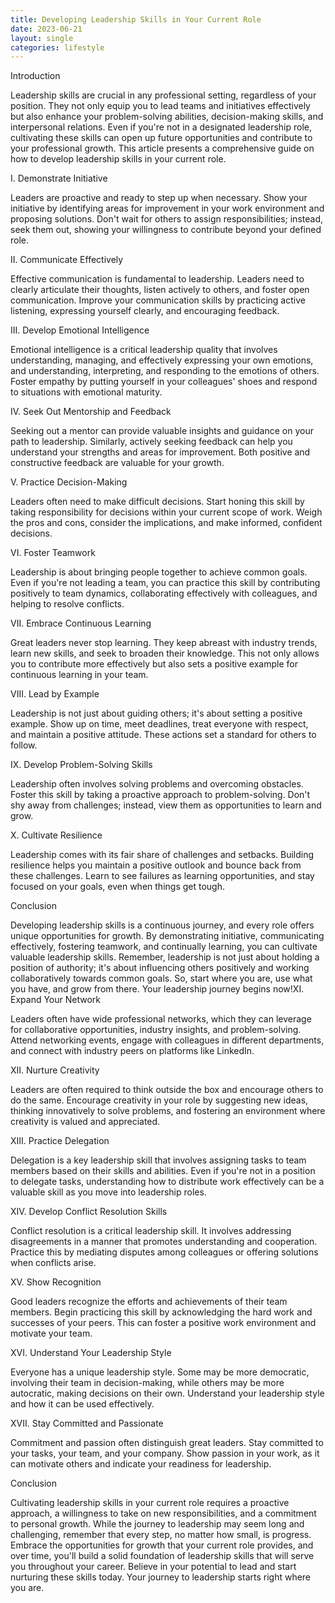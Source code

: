 ```yaml
---
title: Developing Leadership Skills in Your Current Role
date: 2023-06-21
layout: single
categories: lifestyle
---
```

Introduction

Leadership skills are crucial in any professional setting, regardless of your position. They not only equip you to lead teams and initiatives effectively but also enhance your problem-solving abilities, decision-making skills, and interpersonal relations. Even if you're not in a designated leadership role, cultivating these skills can open up future opportunities and contribute to your professional growth. This article presents a comprehensive guide on how to develop leadership skills in your current role.

I. Demonstrate Initiative

Leaders are proactive and ready to step up when necessary. Show your initiative by identifying areas for improvement in your work environment and proposing solutions. Don't wait for others to assign responsibilities; instead, seek them out, showing your willingness to contribute beyond your defined role.

II. Communicate Effectively

Effective communication is fundamental to leadership. Leaders need to clearly articulate their thoughts, listen actively to others, and foster open communication. Improve your communication skills by practicing active listening, expressing yourself clearly, and encouraging feedback.

III. Develop Emotional Intelligence

Emotional intelligence is a critical leadership quality that involves understanding, managing, and effectively expressing your own emotions, and understanding, interpreting, and responding to the emotions of others. Foster empathy by putting yourself in your colleagues' shoes and respond to situations with emotional maturity.

IV. Seek Out Mentorship and Feedback

Seeking out a mentor can provide valuable insights and guidance on your path to leadership. Similarly, actively seeking feedback can help you understand your strengths and areas for improvement. Both positive and constructive feedback are valuable for your growth.

V. Practice Decision-Making

Leaders often need to make difficult decisions. Start honing this skill by taking responsibility for decisions within your current scope of work. Weigh the pros and cons, consider the implications, and make informed, confident decisions.

VI. Foster Teamwork

Leadership is about bringing people together to achieve common goals. Even if you're not leading a team, you can practice this skill by contributing positively to team dynamics, collaborating effectively with colleagues, and helping to resolve conflicts.

VII. Embrace Continuous Learning

Great leaders never stop learning. They keep abreast with industry trends, learn new skills, and seek to broaden their knowledge. This not only allows you to contribute more effectively but also sets a positive example for continuous learning in your team.

VIII. Lead by Example

Leadership is not just about guiding others; it's about setting a positive example. Show up on time, meet deadlines, treat everyone with respect, and maintain a positive attitude. These actions set a standard for others to follow.

IX. Develop Problem-Solving Skills

Leadership often involves solving problems and overcoming obstacles. Foster this skill by taking a proactive approach to problem-solving. Don't shy away from challenges; instead, view them as opportunities to learn and grow.

X. Cultivate Resilience

Leadership comes with its fair share of challenges and setbacks. Building resilience helps you maintain a positive outlook and bounce back from these challenges. Learn to see failures as learning opportunities, and stay focused on your goals, even when things get tough.

Conclusion

Developing leadership skills is a continuous journey, and every role offers unique opportunities for growth. By demonstrating initiative, communicating effectively, fostering teamwork, and continually learning, you can cultivate valuable leadership skills. Remember, leadership is not just about holding a position of authority; it's about influencing others positively and working collaboratively towards common goals. So, start where you are, use what you have, and grow from there. Your leadership journey begins now!XI. Expand Your Network

Leaders often have wide professional networks, which they can leverage for collaborative opportunities, industry insights, and problem-solving. Attend networking events, engage with colleagues in different departments, and connect with industry peers on platforms like LinkedIn.

XII. Nurture Creativity

Leaders are often required to think outside the box and encourage others to do the same. Encourage creativity in your role by suggesting new ideas, thinking innovatively to solve problems, and fostering an environment where creativity is valued and appreciated.

XIII. Practice Delegation

Delegation is a key leadership skill that involves assigning tasks to team members based on their skills and abilities. Even if you're not in a position to delegate tasks, understanding how to distribute work effectively can be a valuable skill as you move into leadership roles.

XIV. Develop Conflict Resolution Skills

Conflict resolution is a critical leadership skill. It involves addressing disagreements in a manner that promotes understanding and cooperation. Practice this by mediating disputes among colleagues or offering solutions when conflicts arise.

XV. Show Recognition

Good leaders recognize the efforts and achievements of their team members. Begin practicing this skill by acknowledging the hard work and successes of your peers. This can foster a positive work environment and motivate your team.

XVI. Understand Your Leadership Style

Everyone has a unique leadership style. Some may be more democratic, involving their team in decision-making, while others may be more autocratic, making decisions on their own. Understand your leadership style and how it can be used effectively.

XVII. Stay Committed and Passionate

Commitment and passion often distinguish great leaders. Stay committed to your tasks, your team, and your company. Show passion in your work, as it can motivate others and indicate your readiness for leadership.

Conclusion

Cultivating leadership skills in your current role requires a proactive approach, a willingness to take on new responsibilities, and a commitment to personal growth. While the journey to leadership may seem long and challenging, remember that every step, no matter how small, is progress. Embrace the opportunities for growth that your current role provides, and over time, you'll build a solid foundation of leadership skills that will serve you throughout your career. Believe in your potential to lead and start nurturing these skills today. Your journey to leadership starts right where you are.